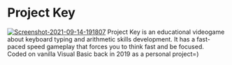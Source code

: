 # Project Key
<a href="https://imgbb.com/"><img src="https://i.ibb.co/M2r5RjH/Screenshot-2021-09-14-191807.png" alt="Screenshot-2021-09-14-191807" border="0"></a>
Project Key is an educational videogame about keyboard typing and arithmetic skills development. It has a fast-paced speed gameplay that forces you to think fast and be focused. </br>
Coded on vanilla Visual Basic back in 2019 as a personal project=)